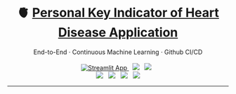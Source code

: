 
<div align="center">
<h1>🫀&nbsp;<a href="https://share.streamlit.io/lkarjun/heartdisease-prediction/experiments/app.py">Personal Key Indicator of Heart Disease Application</a></h1>
End-to-End · Continuous Machine Learning · Github CI/CD
</div>

<br>

<div align="center">
  <a href="https://share.streamlit.io/lkarjun/heartdisease-prediction/app.py">
       <img src="https://static.streamlit.io/badges/streamlit_badge_black_white.svg" alt="Streamlit App">
  </a>
  &nbsp;
  <img src="https://img.shields.io/github/pipenv/locked/python-version/lkarjun/heartdisease-prediction?style=flat&color=3c6e71">
 &nbsp;
 <img src="https://img.shields.io/github/last-commit/lkarjun/heartdisease-prediction?color=ffffff">
 &nbsp;
</div>


<div align="center">
  <img src="https://img.shields.io/github/pipenv/locked/dependency-version/lkarjun/heartdisease-prediction/mlflow?color=f0ead2">
 &nbsp;
  <img src="https://img.shields.io/github/pipenv/locked/dependency-version/lkarjun/heartdisease-prediction/dvc?color=dde5b6">
  &nbsp;
  <img src="https://img.shields.io/github/pipenv/locked/dependency-version/lkarjun/heartdisease-prediction/streamlit?color=adc178">
 &nbsp;
  <img src="https://img.shields.io/github/pipenv/locked/dependency-version/lkarjun/heartdisease-prediction/scikit-learn?color=a98467">

</div>

---
